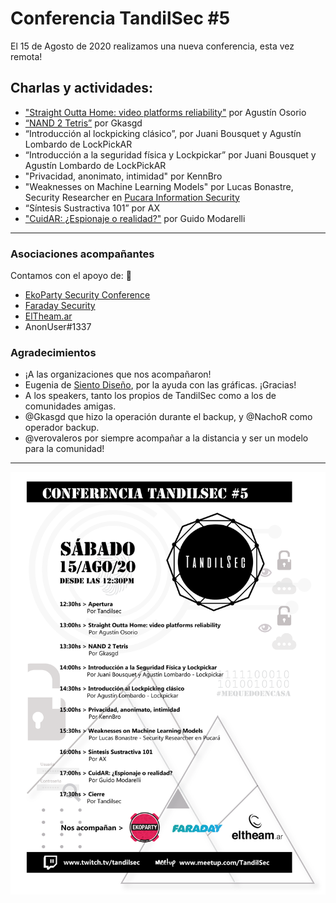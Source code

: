 # Conferencia TandilSec #5

El 15 de Agosto de 2020 realizamos una nueva conferencia, esta vez remota!

## Charlas y actividades:


- ["Straight Outta Home: video platforms reliability"](Straight-Outta-Home.pptx) por Agustín Osorio
- [“NAND 2 Tetris”](NAND-2-Tetris-TandilSec-Talk.pptx) por Gkasgd
- “Introducción al lockpicking clásico”, por Juani Bousquet y Agustín Lombardo de LockPickAR
- “Introducción a la seguridad física y Lockpickar” por Juani Bousquet y Agustín Lombardo de LockPickAR
- "Privacidad, anonimato, intimidad" por KennBro
- "Weaknesses on Machine Learning Models" por Lucas Bonastre, Security Researcher en [Pucara Information Security](https://www.pucarasec.com/)
- “Síntesis Sustractiva 101” por AX
- ["CuidAR: ¿Espionaje o realidad?"](CuidAR.pptx) por Guido Modarelli

---

### Asociaciones acompañantes

Contamos con el apoyo de: 🥰

- [EkoParty Security Conference](https://www.ekoparty.org/)
- [Faraday Security](https://www.faradaysec.com/)
- [ElTheam.ar](https://eltheam.ar/)
- AnonUser#1337

### Agradecimientos

- ¡A las organizaciones que nos acompañaron!
- Eugenia de [Siento Diseño](mailto:sientodiseno@gmail.com), por la ayuda con las gráficas. ¡Gracias!
- A los speakers, tanto los propios de TandilSec como a los de comunidades amigas.
- @Gkasgd que hizo la operación durante el backup, y @NachoR como operador backup.
- @verovaleros por siempre acompañar a la distancia y ser un modelo para la comunidad!

---

[![Flyer](TandilSec-Conferencia2020-Fyler.png)](https://www.meetup.com/TandilSec/events/263623359/)
